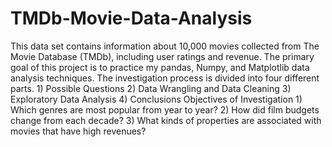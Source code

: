 # TMDb-Movie-Data-Analysis
This data set contains information about 10,000 movies collected from The Movie Database (TMDb), including user ratings and revenue.
The primary goal of this project is to practice my pandas, Numpy, and Matplotlib data analysis techniques.
The investigation process is divided into four different parts.
          1) Possible Questions
          2) Data Wrangling and Data Cleaning
          3) Exploratory Data Analysis
          4) Conclusions
Objectives of Investigation
          1) Which genres are most popular from year to year?
          2) How did film budgets change from each decade?
          3) What kinds of properties are associated with movies that have high revenues?
